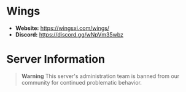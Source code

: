 # Wings

  - **Website:** https://wingsxi.com/wings/
  - **Discord:** https://discord.gg/wNpVm35wbz

# Server Information

> **Warning**
> This server's administration team is banned from our community for continued problematic behavior.
